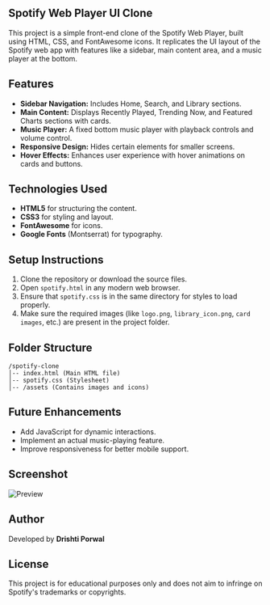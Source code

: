 
## Spotify Web Player UI Clone

This project is a simple front-end clone of the Spotify Web Player, built using HTML, CSS, and FontAwesome icons. It replicates the UI layout of the Spotify web app with features like a sidebar, main content area, and a music player at the bottom.

## Features
- **Sidebar Navigation:** Includes Home, Search, and Library sections.
- **Main Content:** Displays Recently Played, Trending Now, and Featured Charts sections with cards.
- **Music Player:** A fixed bottom music player with playback controls and volume control.
- **Responsive Design:** Hides certain elements for smaller screens.
- **Hover Effects:** Enhances user experience with hover animations on cards and buttons.

## Technologies Used
- **HTML5** for structuring the content.
- **CSS3** for styling and layout.
- **FontAwesome** for icons.
- **Google Fonts** (Montserrat) for typography.

## Setup Instructions
1. Clone the repository or download the source files.
2. Open `spotify.html` in any modern web browser.
3. Ensure that `spotify.css` is in the same directory for styles to load properly.
4. Make sure the required images (like `logo.png`, `library_icon.png`, `card images`, etc.) are present in the project folder.

## Folder Structure
```
/spotify-clone
│-- index.html (Main HTML file)
│-- spotify.css (Stylesheet)
│-- /assets (Contains images and icons)
```

## Future Enhancements
- Add JavaScript for dynamic interactions.
- Implement an actual music-playing feature.
- Improve responsiveness for better mobile support.

## Screenshot
![Preview](screenshot.png)

## Author
Developed by **Drishti Porwal**

## License
This project is for educational purposes only and does not aim to infringe on Spotify's trademarks or copyrights.

